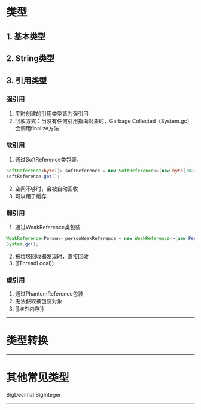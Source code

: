 
# 类型

## 1. 基本类型

## 2. String类型

## 3. 引用类型

### 强引用

1. 平时创建的引用类型皆为强引用
2. 回收方式：当没有任何引用指向对象时，Garbage Collected（System.gc）会调用finalize方法

### 软引用

1. 通过SoftReference类包装，
```Java
SoftReference<byte[]> softReference = new SoftReference<>(new byte[1024 * 1024 * 10]);
softReference.get();
```
2. 空间不够时，会被自动回收
3. 可以用于缓存

### 弱引用

1. 通过WeakReference类包装
```Java
WeakReference<Person> personWeakReference = new WeakReference<>(new Person());  
System.gc();
```
2. 被垃圾回收器发现时，直接回收
3. [[ThreadLocal]]

### 虚引用

1. 通过PhantomReference包装
2. 无法获取被包装对象
3. [[堆外内存]]

***

# 类型转换

***

# 其他常见类型

BigDecimal BigInteger

***


